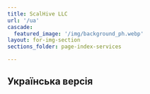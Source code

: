```yaml
---
title: ScalHive LLC
url: '/ua'
cascade:
  featured_image: '/img/background_ph.webp'
layout: for-img-section
sections_folder: page-index-services

---
```

## Українська версія